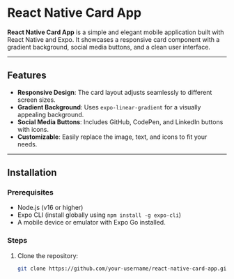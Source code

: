 # React Native Card App

**React Native Card App** is a simple and elegant mobile application built with React Native and Expo. It showcases a responsive card component with a gradient background, social media buttons, and a clean user interface.

---

## Features

- **Responsive Design**: The card layout adjusts seamlessly to different screen sizes.
- **Gradient Background**: Uses `expo-linear-gradient` for a visually appealing background.
- **Social Media Buttons**: Includes GitHub, CodePen, and LinkedIn buttons with icons.
- **Customizable**: Easily replace the image, text, and icons to fit your needs.

---

## Installation

### Prerequisites
- Node.js (v16 or higher)
- Expo CLI (install globally using `npm install -g expo-cli`)
- A mobile device or emulator with Expo Go installed.

### Steps
1. Clone the repository:
   ```bash
   git clone https://github.com/your-username/react-native-card-app.git